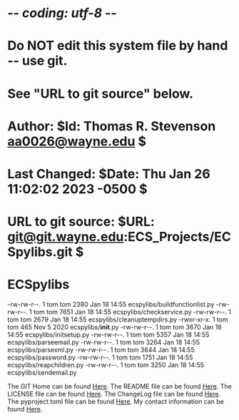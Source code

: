 # -*- coding: utf-8 -*-
#
# Do NOT edit this system file by hand -- use git.
# See "URL to git source" below.
#
# Author:        $Id: Thomas R. Stevenson <aa0026@wayne.edu> $
#
# Last Changed:  $Date: Thu Jan 26 11:02:02 2023 -0500 $
#
# URL to git source: $URL: git@git.wayne.edu:ECS_Projects/ECSpylibs.git $
#
# ECSpylibs

-rw-rw-r--. 1 tom tom 2380 Jan 18 14:55 ecspylibs/buildfunctionlist.py
-rw-rw-r--. 1 tom tom 7651 Jan 18 14:55 ecspylibs/checkservice.py
-rw-rw-r--. 1 tom tom 2679 Jan 18 14:55 ecspylibs/cleanuptempdirs.py
-rwxr-xr-x. 1 tom tom  465 Nov  5  2020 ecspylibs/__init__.py
-rw-rw-r--. 1 tom tom 3670 Jan 18 14:55 ecspylibs/initsetup.py
-rw-rw-r--. 1 tom tom 5357 Jan 18 14:55 ecspylibs/parseemail.py
-rw-rw-r--. 1 tom tom 3264 Jan 18 14:55 ecspylibs/parsexml.py
-rw-rw-r--. 1 tom tom 3644 Jan 18 14:55 ecspylibs/password.py
-rw-rw-r--. 1 tom tom 1751 Jan 18 14:55 ecspylibs/reapchildren.py
-rw-rw-r--. 1 tom tom 3250 Jan 18 14:55 ecspylibs/sendemail.py

The GIT Home can be found [Here][ECSPYLIBS].
The README file can be found [Here][README].
The LICENSE file can be found [Here][LICENSE].
The ChangeLog file can be found [Here][CHANGELOG].
The pyproject.toml file can be found [Here][PYPROJECT].
My contact information can be found [Here][About Me].

[ECSPYLIBS]: https://git.wayne.edu/aa0026/ecspylibs
[README]: https://git.wayne.edu/aa0026/ecspylibs/-/blob/master/README.md
[LICENSE]: https://git.wayne.edu/aa0026/ecspylibs/-/blob/master/LICENSE.txt
[CHANGELOG]: https://git.wayne.edu/aa0026/ecspylibs/-/blob/master/ChangeLog
[PYPROJECT]: https://git.wayne.edu/aa0026/ecspylibs/-/blob/master/pyproject.toml
[About Me]: https://About.Me/Thomas.R.Stevenson
